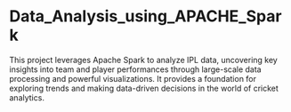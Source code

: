 # Data_Analysis_using_APACHE_Spark
 This project leverages Apache Spark to analyze IPL data, uncovering key insights into team and player performances through large-scale data processing and powerful visualizations. It provides a foundation for exploring trends and making data-driven decisions in the world of cricket analytics.
